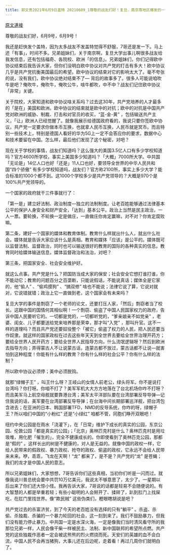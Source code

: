 ```yaml
---
title: 郭文贵2021年6月9日盖特 20210609_1尊敬的战友们好！复旦．南京等地区爆发的一系列的抗议事件．和在中共国的国内发生一系列的残暴杀人……都是共产党奴隶抢夺和非法统治中国人民必然发生的一个轮回的结果，欧中协议失败和
---
```


[原文連接](https://gnews.org/ThreadView/53481014)

尊敬的战友们好，6月9号，6月9号！


我还是赶快发个盖特，因为太多战友不发盖特觉得不舒服，7哥还是发一下。马上还「有事」，时间不多。兄弟姐妹们，关于南京啊，复旦大学出事儿啊很多战友给我发信息，还有包括福奇、各院校、欧洲「的信息」。兄弟姐妹们，你们记得欧中协议结束后我告诉大家，但你们没明白欧中协议对共产党的打击有多大！欧中协议几乎是共产党抗衡美国最后的希望。欧中协议的结束对它的影响太大了。毫不夸张的说，没有我们，欧中协议绝对结束不了— 背后的故事多了。很多人可能说咱吹牛是吧？俺吹牛，俺吹牛，俺吹公牛，啥牛都吹，中不中？战友们记住欧中协议「非常」关键。


关于院校，大家知道和欧中协议啥关系吗？过去这30年，共产党培养的人才最多的「是在」美国和欧洲。欧中协议的结束就是欧中的对抗；欧中的对抗是中国共产党对欧洲的威胁、制裁、打击和对官员的收买，“蓝-金-黄” ，包括输送共产主义，「让」欧洲人已经觉醒了。就像我展示给德国政府看的，我说只要你签欧中协议，共产党一定要求你做本币互换，也就拿人民币互换，人民币就是冥币。而且特别一些技术上，特别是德国人看好的华为5G上一定不会答应你的要求，数据中心和技术要留在中国。怎么样，最后他们发现了这个秘密，对吧？


现在关于学校的事情，战友们知道吗？这么强大的美国3.5亿人口有多少学校知道吗？官方4600所学校，事实上美国多少知道吗？「大概」7000所大学。中共国「无论是」14亿人口也好「还是」11人口也好，要领导全世界的中华人民共和国“四个骄傲” 有多少学校知道吗，战友们？官方称2100所，事实上多少大学？能合标准的1000个都不到。这1000个学校多少是共产党领导的？大概是970个是100%共产党领导的。


一个国家的政府就干三件事就行了：


「第一是」建立好法制、政治制度—独立的法制制度。让老百姓能够通过法律基本公平的保护人身安全和财产安全，「达到」基本公平。政治上当然是民主政治，一人一票。要轮换，不轮换一定是做庄，一直做庄你肯定赢嘛，对不对？你肯定腐败嘛。


第二条，建好一个国家的媒体和教育体制。教育什么样就出什么人，就出什么社会。媒体就是告诉大家应该什么是真相。教育和媒体「应该」是公平的。媒体既可以监督法制、监督政治，同时也可以输送很好的教育的国际的各种真实的信息。教育同时给媒体输送信息，媒体监督政治和法治，对吧？


第三条，把国家安全、社会安全维护好。


就这么点事。共产党是什么？把国防当成大家的保安；社会安全它想打谁打谁，你不能动它；教育的问题百分之百垄断，只能说假话，不能说真话；媒体全是它家的，他“偷人” 、“偷鸡摸狗” 、“搞双修” 啥也不能说；法律它说了算，它说对就对，它说错就错；政治上它一直做到老，这个国家会有未来吗？


复旦大学的事件是剽窃了一个老师的论文，还要打压人家，「然后」剽窃者当了校长。这跟中国的国情何其相似啊！一个剽窃、偷盗了中国人民国家权力的政府，告诉中国人民要听它的。一切都是党的，一切都听党的，“爹亲娘亲不如党亲” ，老婆、闺女、儿子都要送给党来培养那是荣幸，那才叫“入党” ，那叫升官。这不一样的道理吗？而且共产党还要奴役整个「被它」偷盗了权力的人民，把人民还要当作奴隶。就这样的国家政权在过去这些年天天到全世界去要给全世界治理开药方；要给全世界人民开药方；要给全世界人民指导方向，什么流氓逻辑呀？然后到欧洲去指导方向；弄得蒙古人不让说蒙古话，连蒙古都不放过，蒙古话都不让说—就害怕到这种程度！你能有什么样的教育？你有什么样的社会公平？你有什么样的法制？


所以欧中协议必须停；美中必须脱钩。


就那“绿帽子王” ，叫王什么呀？王岐山的女情人前老公，绿头将军。你不是说打台湾吗？你打呀。你咱不打了？美军军机大大方方地落在了台北机场你咋不打呀？而且美军马上航空母舰就要靠港台湾；美军太平洋部队要在台湾部署反导导弹—记住我说的话，美军要在台湾部署反导导弹；在台海中间长期部署巡洋舰，把台湾包含进去；在亚洲的日本、韩国部署TFD，NMD的反导系统，你咋的呀，绿帽子王？所以咱们中国的“小粉红” 还是“小绿红” 咱都不管，同胞们睁开双眼吧！


纽约中央公园是在雨水「浇灌下」，在「日常」维护下成长的真实的公园，东京公园、伦敦公园「都是真实的公园」；「北京」奥林匹克村是什么？奥林匹克村是用垃圾堆，用化肥「催生的」，完全不健康成长的。你即使看到了奥林匹克公园，那都是“假的” 。这样长出的树是不健康的，对人是无益的。就像中国的政权一样，它给人民带来的假政权、暴力政权、抢夺的政权、偷盗的政权，它永远不会给人民带来未来。咿，乖乖，飞龙在天啊！“龙” 都来了，是不是？共产党的“龙” 是苍蝇；我们的龙才是中国人民的意志。


所以兄弟姐妹们，大家想想，7哥告诉你们这些真相，当初你们听是一闪而过。就像我说川普总统会要中共罚10万亿美元，我说太不够意思了，太少了。一星期以后出来了你们还大惊小怪。我再告诉大家，7哥说的话都是轻易不会随便说的。有大智慧的人都是举重若轻；有些小聪明的人会掰开了、揉碎了，趴到肛门上找屎吃，在肛门里找世界。像“欺民贼” 这些伪类们，瞪眼瞎胡说是吧？


共产党过去的杀富济贫，到了今天的老百姓没有选择的只有“躺平” 。杀盗、杀偷、杀独裁、杀骗的一个暴力轮回的社会，这一刻到来了。我们不鼓励暴力，但我们没有能力停止暴力。中共国一定是水深火海，一定是像我们当时清风看守所的我那位兄弟一样，人民会像干柴一样被民主、法制、新中国联邦的希望所点燃。共产党的这些独裁作恶者一定会被这熊熊的烈火燃烧而死。天安们的英雄的血不会白流，中国人民不会再当猪狗，大事儿还在后边呢，走着看！再过几周你们就明白了。
